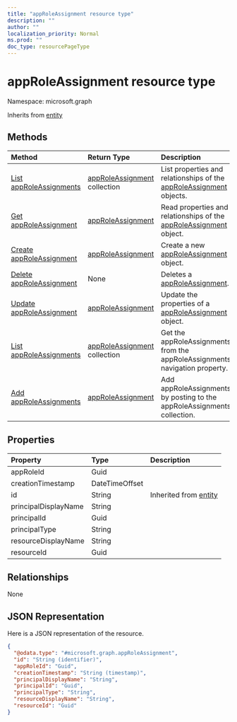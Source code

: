 ```yaml
---
title: "appRoleAssignment resource type"
description: ""
author: ""
localization_priority: Normal
ms.prod: ""
doc_type: resourcePageType
---
```


# appRoleAssignment resource type


Namespace: microsoft.graph




Inherits from [entity](../resources/entity.md)

## Methods
|Method|Return Type|Description|
|:---|:---|:---|
|[List appRoleAssignments](../api/approleassignment-list.md)|[appRoleAssignment](../resources/approleassignment.md) collection|List properties and relationships of the [appRoleAssignment](../resources/approleassignment.md) objects.|
|[Get appRoleAssignment](../api/approleassignment-get.md)|[appRoleAssignment](../resources/approleassignment.md)|Read properties and relationships of the [appRoleAssignment](../resources/approleassignment.md) object.|
|[Create appRoleAssignment](../api/approleassignment-post-approleassignments.md)|[appRoleAssignment](../resources/approleassignment.md)|Create a new [appRoleAssignment](../resources/approleassignment.md) object.|
|[Delete appRoleAssignment](../api/approleassignment-delete.md)|None|Deletes a [appRoleAssignment](../resources/approleassignment.md).|
|[Update appRoleAssignment](../api/approleassignment-update.md)|[appRoleAssignment](../resources/approleassignment.md)|Update the properties of a [appRoleAssignment](../resources/approleassignment.md) object.|
|[List appRoleAssignments](../api/user-list-approleassignments.md)|[appRoleAssignment](../resources/approleassignment.md) collection|Get the appRoleAssignments from the appRoleAssignments navigation property.|
|[Add appRoleAssignments](../api/user-post-approleassignments.md)|[appRoleAssignment](../resources/approleassignment.md)|Add appRoleAssignments by posting to the appRoleAssignments collection.|

## Properties
|Property|Type|Description|
|:---|:---|:---|
|appRoleId|Guid||
|creationTimestamp|DateTimeOffset||
|id|String| Inherited from [entity](../resources/entity.md)|
|principalDisplayName|String||
|principalId|Guid||
|principalType|String||
|resourceDisplayName|String||
|resourceId|Guid||

## Relationships
None

## JSON Representation
Here is a JSON representation of the resource.
<!-- {
  "blockType": "resource",
  "keyProperty": "id",
  "@odata.type": "microsoft.graph.appRoleAssignment",
  "baseType": "microsoft.graph.entity",
  "openType": false
}
-->
``` json
{
  "@odata.type": "#microsoft.graph.appRoleAssignment",
  "id": "String (identifier)",
  "appRoleId": "Guid",
  "creationTimestamp": "String (timestamp)",
  "principalDisplayName": "String",
  "principalId": "Guid",
  "principalType": "String",
  "resourceDisplayName": "String",
  "resourceId": "Guid"
}
```

